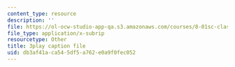 ```yaml
---
content_type: resource
description: ''
file: https://ol-ocw-studio-app-qa.s3.amazonaws.com/courses/8-01sc-classical-mechanics-fall-2016/db3af41aca545df5a762e0a9f0fec052_1AJbVRQTZlA.vtt
file_type: application/x-subrip
resourcetype: Other
title: 3play caption file
uid: db3af41a-ca54-5df5-a762-e0a9f0fec052
---
```

